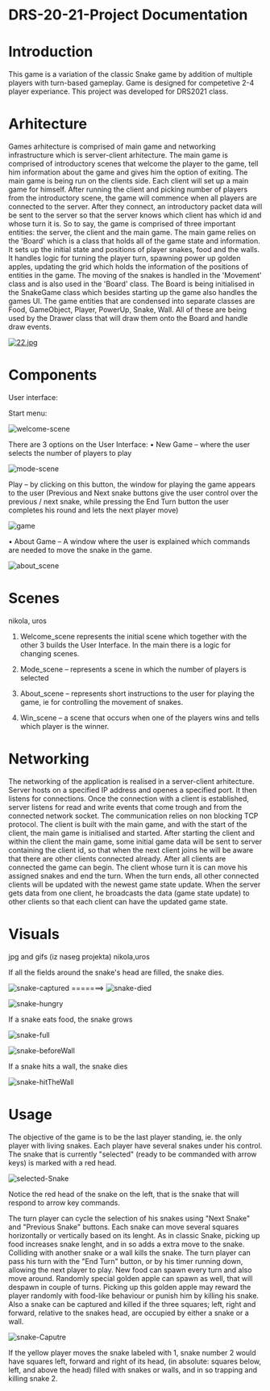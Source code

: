 # DRS-20-21-Project Documentation

# Introduction

This game is a variation of the classic Snake game by addition of multiple players with turn-based gameplay. Game is designed for competetive 2-4 player experiance. This project was developed for DRS2021 class.

# Arhitecture
Games arhitecture is comprised of main game and networking infrastructure which is server-client arhitecture. The main game is comprised of introductory scenes that welcome the player to the game, tell him information about the game and gives him the option of exiting. The main game is being run on the clients side. Each client will set up a main game for himself. After running the client and picking number of players from the introductory scene, the game will commence when all players are connected to the server. After they connect, an introductory packet data will be sent to the server so that the server knows which client has which id and whose turn it is. So to say, the game is comprised of three important entities: the server, the client and the main game. 
The main game relies on the 'Board' which is a class that holds all of the game state and information. It sets up the initial state and positions of player snakes, food and the walls. It handles logic for turning the player turn, spawning power up golden apples, updating the grid which holds the information of the positions of entities in the game.
The moving of the snakes is handled in the 'Movement' class and is also used in the 'Board' class. The Board is being initialised in the SnakeGame class which besides starting up the game also handles the games UI. The game entities that are condensed into separate classes are Food, GameObject, Player, PowerUp, Snake, Wall. All of these are being used by the Drawer class that will draw them onto the Board and handle draw events.


[![22.jpg](https://i.postimg.cc/852r1bhX/22.jpg)](https://postimg.cc/0MCNnDX7)

# Components

User interface:

Start menu: 

![welcome-scene](https://i.postimg.cc/MKqFpDLj/rsz-screenshot-88.png)

There are 3 options on the User Interface:
  •	New Game – where the user selects the number of players to play
  
  ![mode-scene](https://i.postimg.cc/9fQ2w2NZ/rsz-screenshot-90.png)
  
  Play – by clicking on this button, the window for playing the game appears to the user (Previous and Next snake buttons give the user control over the previous / next snake, while pressing the End Turn button the user completes his round and lets the next player move)

  ![game](https://i.postimg.cc/nr9pcthZ/rsz-2screenshot-94.png)
  
  •	About Game – A window where the user is explained which commands are needed to move the snake in the game.
  
  ![about_scene](https://i.postimg.cc/wMsbR4ph/rsz-screenshot-92.png)
  
  

# Scenes
nikola, uros
1.	Welcome_scene represents the initial scene which together with the other 3 builds the User Interface. In the main there is a logic for changing scenes.

2. 	Mode_scene – represents a scene in which the number of players is selected

3.  About_scene – represents short instructions to the user for playing the game, ie for controlling the movement of snakes.

4.	Win_scene – a scene that occurs when one of the players wins and tells which player is the winner.

# Networking
The networking of the application is realised in a server-client arhitecture. Server hosts on a specified IP address and openes a specified port. It then listens for connections. Once the connection with a client is established, server listens for read and write events that come trough and from the connected network socket. The communication relies on non blocking TCP protocol. The client is built with the main game, and with the start of the client, the main game is initialised and started. After starting the client and within the client the main game, some initial game data will be sent to server containing the client id, so that when the next client joins he will be aware that there are other clients connected already. After all clients are connected the game can begin. The client whose turn it is can move his assigned snakes and end the turn. When the turn ends, all other connected clients will be updated with the newest game state update. When the server gets data from one client, he broadcasts the data (game state update) to other clients so that each client can have the updated game state.

# Visuals
jpg and gifs (iz naseg projekta)
nikola,uros

If all the fields around the snake's head are filled, the snake dies.

![snake-captured](https://i.postimg.cc/XNdPqBkt/rsz-screenshot-106.png)      =======>    ![snake-died](https://i.postimg.cc/28T2LQb9/rsz-screenshot-107.png)


![snake-hungry](https://i.postimg.cc/hPxMMk5w/rsz-screenshot-110.png)

If a snake eats food, the snake grows

![snake-full](https://i.postimg.cc/L82kDnfY/rsz-screenshot-111.png)


![snake-beforeWall](https://i.postimg.cc/1tvCDD4K/rsz-screenshot-114.png)

If a snake hits a wall, the snake dies

![snake-hitTheWall](https://i.postimg.cc/XND1JKRj/rsz-screenshot-115.png)

# Usage
The objective of the game is to be the last player standing, ie. the only player with living snakes.
Each player have several snakes under his control. The snake that is currently "selected" (ready to be commanded with arrow keys) is marked with a red head. 

![selected-Snake](https://i.postimg.cc/mhw553b1/selected-Snake.png)

Notice the red head of the snake on the left, that is the snake that will respond to arrow key commands.

The turn player can cycle the selection of his snakes using "Next Snake" and "Previous Snake" buttons. Each snake can move several squares horizontally or vertically based on its lenght. As in classic Snake, picking up food increases snake lenght, and in so adds a extra move to the snake. Colliding with another snake or a wall kills the snake. The turn player can pass his turn with the "End Turn" button, or by his timer running down, allowing the next player to play. New food can spawn every turn and also move around. Randomly special golden apple can spawn as well, that will despawn in couple of turns. Picking up this golden apple may reward the player randomly with food-like behaviour or punish him by killing his snake. Also a snake can be captured and killed if the three squares; left, right and forward, relative to the snakes head, are occupied by either a snake or a wall.

![snake-Caputre](https://i.postimg.cc/6qTq3cPt/snake-Caputre.png)

If the yellow player moves the snake labeled with 1, snake number 2 would have squares left, forward and right of its head, (in absolute: squares below, left, and above the head) filled with snakes or walls, and in so trapping and killing snake 2.



